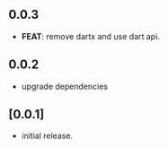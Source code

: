 ## 0.0.3

 - **FEAT**: remove dartx and use dart api.

## 0.0.2

 - upgrade dependencies

## [0.0.1]

- initial release.

